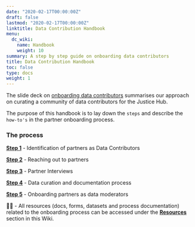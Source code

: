 ```yaml
---
date: "2020-02-17T00:00:00Z"
draft: false
lastmod: "2020-02-17T00:00:00Z"
linktitle: Data Contribution Handbook
menu:
  dc_wiki:
    name: Handbook
    weight: 10
summary: A step by step guide on onboarding data contributors
title: Data Contribution Handbook
toc: false
type: docs
weight: 1
---
```


[data-contributor-onboarding-deck]: https://docs.google.com/presentation/d/1WnZ5fXS3osL9mupg9vYaQlsXaVcn25JkzQGJBxex9ac/edit?usp=sharing

The slide deck on [onboarding data contributors][data-contributor-onboarding-deck] summarises our approach on curating a community of data contributors for the Justice Hub. 

The purpose of this handbook is to lay down the `steps` and describe the `how-to's` in the partner onboarding process. 

### The process

[**Step 1**](partner_identification) - Identification of partners as Data Contributors

[**Step 2**](partner_communication) - Reaching out to partners

[**Step 3**](partner_interview_process) - Partner Interviews

[**Step 4**](partner_data_curation) - Data curation and documentation process

[**Step 5**](partners_as_data_moderators) - Onboarding partners as data moderators

:woman_technologist: - All resources (docs, forms, datasets and process documentation) related to the onboarding process can be accessed under the [**Resources**]() section in this Wiki. 